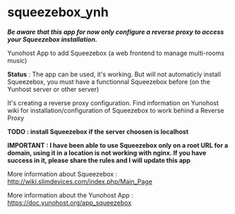 squeezebox_ynh
==============

***Be aware that this app for now only configure a reverse proxy to access your Squeezebox installation.***

  Yunohost App to add Squeezebox (a web frontend to manage multi-rooms music)

**Status** : The app can be used, it's working. But will not automaticly install Squeezebox, you must have a functionnal Squeezebox before (on the Yunhost server or other server)

It's creating a reverse proxy configuration. Find information on Yunohost wiki for installation/configuration of Squeezebox to work behind a Reverse Proxy

**TODO : install Squeezebox if the server choosen is localhost**

**IMPORTANT : I have been able to use Squeezebox only on a root URL for a domain, using it in a location is not working with nginx. If you have success in it, please share the rules and I will update this app**

More information about Squeezebox :
http://wiki.slimdevices.com/index.php/Main_Page

More information about the Yunohost App :
https://doc.yunohost.org/app_squeezebox
